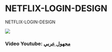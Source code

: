 # NETFLIX-LOGIN-DESIGN
NETFLIX-LOGIN-DESIGN


![](NETFLIX.gif)

### Video Youtube: [مجهول عربي](https://youtu.be/ZPGvudzB0Lk) <br>
